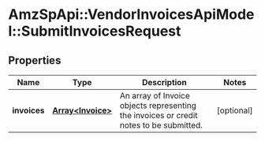 # AmzSpApi::VendorInvoicesApiModel::SubmitInvoicesRequest

## Properties
Name | Type | Description | Notes
------------ | ------------- | ------------- | -------------
**invoices** | [**Array&lt;Invoice&gt;**](Invoice.md) | An array of Invoice objects representing the invoices or credit notes to be submitted. | [optional] 

